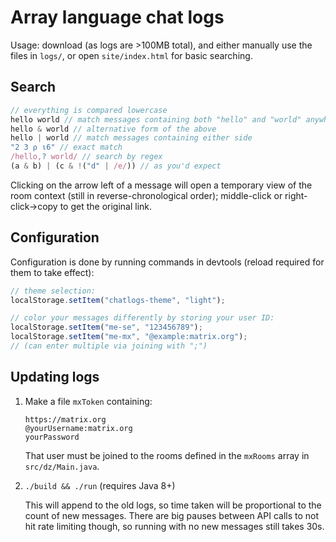 # Array language chat logs

Usage: download (as logs are >100MB total), and either manually use the files in `logs/`, or open `site/index.html` for basic searching.

## Search

```js
// everything is compared lowercase
hello world // match messages containing both "hello" and "world" anywhere
hello & world // alternative form of the above
hello | world // match messages containing either side
"2 3 ⍴ ⍳6" // exact match
/hello,? world/ // search by regex
(a & b) | (c & !("d" | /e/)) // as you'd expect
```

Clicking on the arrow left of a message will open a temporary view of the room context (still in reverse-chronological order); middle-click or right-click→copy to get the original link.

## Configuration

Configuration is done by running commands in devtools (reload required for them to take effect):

```js
// theme selection:
localStorage.setItem("chatlogs-theme", "light");

// color your messages differently by storing your user ID:
localStorage.setItem("me-se", "123456789");
localStorage.setItem("me-mx", "@example:matrix.org");
// (can enter multiple via joining with ";")
```

## Updating logs

1. Make a file `mxToken` containing:
   ```
   https://matrix.org
   @yourUsername:matrix.org
   yourPassword
   ```
   That user must be joined to the rooms defined in the `mxRooms` array in `src/dz/Main.java`.

2. `./build && ./run` (requires Java 8+)
   
   This will append to the old logs, so time taken will be proportional to the count of new messages. There are big pauses between API calls to not hit rate limiting though, so running with no new messages still takes 30s.